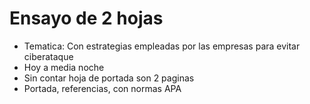 # Ensayo de 2 hojas
* Tematica:  Con estrategias empleadas por las empresas para evitar ciberataque 
* Hoy a media noche
* Sin contar hoja de portada son 2 paginas
* Portada, referencias, con normas APA
  
